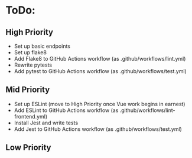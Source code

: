 # ToDo:
## High Priority
- Set up basic endpoints
- Set up flake8
- Add Flake8 to GitHub Actions workflow (as .github/workflows/lint.yml)
- Rewrite pytests
- Add pytest to GitHub Actions workflow (as .github/workflows/test.yml)

## Mid Priority
- Set up ESLint (move to High Priority once Vue work begins in earnest)
- Add ESLint to GitHub Actions workflow (as .github/workflows/lint-frontend.yml)
- Install Jest and write tests
- Add Jest to GitHub Actions workflow (as .github/workflows/test.yml)


## Low Priority